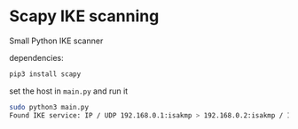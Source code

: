 # Scapy IKE scanning

Small Python IKE scanner

dependencies:

```sh
pip3 install scapy
```

set the host in `main.py` and run it

```sh
sudo python3 main.py
Found IKE service: IP / UDP 192.168.0.1:isakmp > 192.168.0.2:isakmp / ISAKMP / ISAKMP_payload
```
